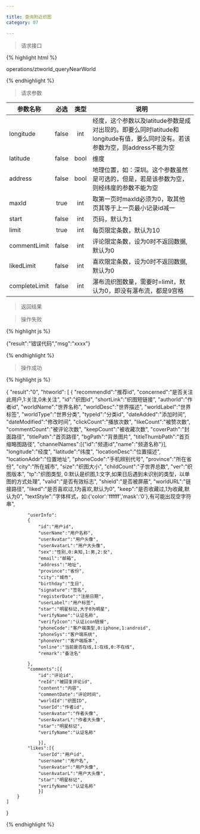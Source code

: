 ```yaml
---

title: 查询附近织图
category: 07

---
```


> 请求接口

{% highlight html %}

operations/ztworld_queryNearWorld

{% endhighlight %}

> 请求参数

|参数名称			|必选		|类型		|说明									
|-------------------|:---------:|:---------:|--------------------------------------------
|longitude          |false      |int        |经度，这个参数以及latitude参数是成对出现的。即要么同时latitude和longitude有值，要么同时没有。若该参数为空，则address不能为空
|latitude      	    |false      |bool       |维度
|address      	    |false      |bool       |地理位置，如：深圳。这个参数虽然是可选的，但是，若是该参数为空，则经纬度的参数不能为空
|maxId				|true		|int		|取第一页时maxId必须为0，取其他页其等于上一页最小记录id减一
|start				|false		|int		|页码，默认为1
|limit				|true		|int		|每页限定条数，默认为10
|commentLimit       |false      |int        |评论限定条数，设为0时不返回数据,默认为0
|likedLimit         |false      |int        |喜欢限定条数，设为0时不返回数据,默认为0
|completeLimit      |false      |int        |瀑布流织图数量，需要时=limit，默认为0，即没有瀑布流，都是9宫格

> 返回结果

> 操作失败

{% highlight js %}

{"result":"错误代码","msg":"xxxx"}

{% endhighlight %}

> 操作成功

{% highlight js %}

{
    "result":"0", 
	"htworld":
	[
		{
			"recommendId":"推荐id",
			"concerned":"是否关注此用户,1:关注,0未关注",
			"id":"织图id",
			"shortLink":"织图短链接",
			"authorId":"作者id",
			"worldName":"世界名称",
			"worldDesc":"世界描述",
			"worldLabel":"世界标签",
			"worldType":"世界分类", 
			"typeId":"分类id",
			"dateAdded":"添加时间",
			"dateModified":"修改时间",
			"clickCount":"播放次数",
			"likeCount":"被赞次数",
			"commentCount":"被评论次数",
			"keepCount":"被收藏次数",
			"coverPath":"封面路径",
			"titlePath":"首页路径",
			"bgPath":"背景图片",
			"titleThumbPath":"首页缩略图路径",
			"channelNames":[{"id":"频道id","name":"频道名称"}],
			"longitude":"经度",
			"latitude":"纬度",
			"locationDesc":"位置描述",
			"locationAddr":"位置地址",
			"phoneCode":"手机辨别代号",
			"province":"所在省份",
			"city":"所在城市",
			"size":"织图大小",
			"childCount":"子世界总数",
			"ver":"织图版本",
			"tp":"织图类型, 0:默认是织图,1:文字,如果日后遇到未识别的类型，以单图的方式处理",
			"valid":"是否有效标志",
			"shield":"是否被屏蔽",
			"worldURL":"链接路径",
			"liked":"是否喜欢过,1为喜欢,默认为0",
			"keep":"是否收藏过,1为收藏,默认为0",
			"textStyle":"字体样式，如:{'color':'ffffff','mask':'0'},有可能出现空字符串",

			"userInfo":
			{
				"id":"用户id",
				"userName":"用户名称",
				"userAvatar":"用户头像",
				"userAvatarL":"用户大头像",
				"sex":"性别,0:未知,1:男,2:女",
				"email":"邮箱",
				"address":"地址",
				"province":"省份",
				"city":"城市",
				"birthday":"生日",
				"signature":"签名",
				"registerDate":"注册日期",
				"userLabel":"用户标签",
				"star":"明星标记,大于0为明星",
				"verifyName":"认证名称",
				"verifyIcon":"认证icon链接",
				"phoneCode":"客户端类型,0:iphone,1:android",
				"phoneSys":"客户端系统",
				"phoneVer":"客户端版本",
				"online":"当前是否在线,1:在线,0:不在线",
				"remark":"备注名"

			},
			"comments":[{
				"id":"评论id",
				"reId":"被回复评论id",
				"content":"内容",
				"commentDate":"评论时间",
				"worldId":"织图ID",
				"userId":"作者id",
				"userAvatar":"作者头像",
				"userAvatarL":"作者大头像",
				"star":"明星标记",
				"verifyName":"认证名称"
				
				}],
			"likes":[{
				"userId":"用户id",
				"username":"用户名",
				"userAvatar":"用户头像",
				"userAvatarL":"用户大头像",
				"star":"明星标记",
				"verifyName":"认证名称"
				}]
		}
	]
    
}

{% endhighlight %}

